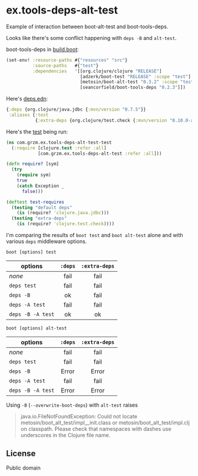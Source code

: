 # ex.tools-deps-alt-test

Example of interaction between boot-alt-test and boot-tools-deps.

Looks like there's some conflict happening with `deps -B` and `alt-test`.

boot-tools-deps in [build.boot](build.boot):

```clojure
(set-env! :resource-paths #{"resources" "src"}
          :source-paths   #{"test"}
          :dependencies   '[[org.clojure/clojure "RELEASE"]
                            [adzerk/boot-test "RELEASE" :scope "test"]
                            [metosin/boot-alt-test "0.3.2" :scope "test"]
                            [seancorfield/boot-tools-deps "0.2.3"]])
```

Here's [deps.edn](deps.edn):

```clojure
{:deps {org.clojure/java.jdbc {:mvn/version "0.7.5"}}
 :aliases {:test
           {:extra-deps {org.clojure/test.check {:mvn/version "0.10.0-alpha2"}}}}}
```

Here's the [test](test/com/grzm/ex/tools_deps_alt_test_test.clj) being run:

```clojure
(ns com.grzm.ex.tools-deps-alt-test-test
  (:require [clojure.test :refer :all]
            [com.grzm.ex.tools-deps-alt-test :refer :all]))

(defn require? [sym]
  (try
    (require sym)
    true
    (catch Exception _
      false)))

(deftest test-requires
  (testing "default deps"
    (is (require? 'clojure.java.jdbc)))
  (testing "extra-deps"
    (is (require? 'clojure.test.check))))

```

I'm comparing the results of `boot test` and `boot alt-test` alone and
with various `deps` middleware options.

    boot [options] test

 options           | `:deps` | `:extra-deps`
-------------------|:-------:|:-----------:
 *none*            | fail    | fail
 `deps test`       | fail    | fail
 `deps -B`         |  ok     | fail
 `deps -A test`    | fail    | fail
 `deps -B -A test` |  ok     |  ok


    boot [options] alt-test

 options           | `:deps` | `:extra-deps`
-------------------|:-------:|:-----------:
 *none*            | fail    | fail
 `deps test`       | fail    | fail
 `deps -B`         | Error   | Error
 `deps -A test`    | fail    | fail
 `deps -B -A test` | Error   | Error

Using `-B` (`--overwrite-boot-deps`) with `alt-test` raises

> java.io.FileNotFoundException: Could not locate
> metosin/boot_alt_test/impl__init.class or
> metosin/boot_alt_test/impl.clj on classpath. Please check that
> namespaces with dashes use underscores in the Clojure file name.

## License

Public domain
